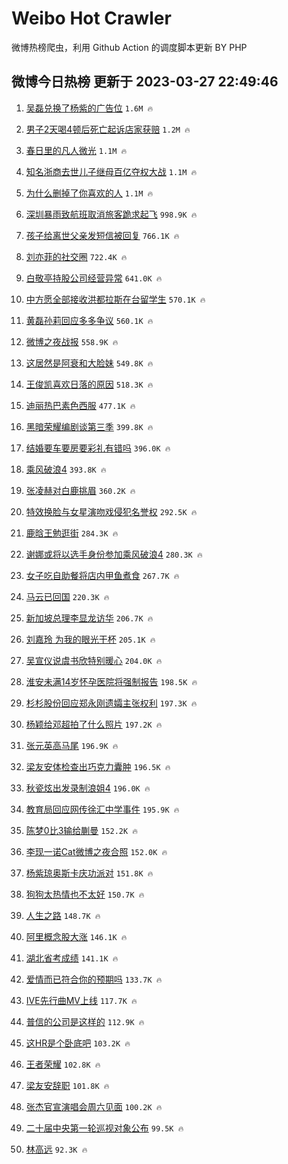 # Weibo Hot Crawler 



微博热榜爬虫，利用 Github Action 的调度脚本更新 BY PHP 


## 微博今日热榜 更新于 2023-03-27 22:49:46 
1. [吴磊兑换了杨紫的广告位](https://s.weibo.com/weibo?q=%23%E5%90%B4%E7%A3%8A%E5%85%91%E6%8D%A2%E4%BA%86%E6%9D%A8%E7%B4%AB%E7%9A%84%E5%B9%BF%E5%91%8A%E4%BD%8D%23&t=31&band_rank=1&Refer=top) `1.6M 🔥` 

1. [男子2天喝4顿后死亡起诉店家获赔](https://s.weibo.com/weibo?q=%23%E7%94%B7%E5%AD%902%E5%A4%A9%E5%96%9D4%E9%A1%BF%E5%90%8E%E6%AD%BB%E4%BA%A1%E8%B5%B7%E8%AF%89%E5%BA%97%E5%AE%B6%E8%8E%B7%E8%B5%94%23&t=31&band_rank=2&Refer=top) `1.2M 🔥` 

1. [春日里的凡人微光](https://s.weibo.com/weibo?q=%23%E6%98%A5%E6%97%A5%E9%87%8C%E7%9A%84%E5%87%A1%E4%BA%BA%E5%BE%AE%E5%85%89%23&t=31&band_rank=3&Refer=top) `1.1M 🔥` 

1. [知名浙商去世儿子继母百亿夺权大战](https://s.weibo.com/weibo?q=%23%E7%9F%A5%E5%90%8D%E6%B5%99%E5%95%86%E5%8E%BB%E4%B8%96%E5%84%BF%E5%AD%90%E7%BB%A7%E6%AF%8D%E7%99%BE%E4%BA%BF%E5%A4%BA%E6%9D%83%E5%A4%A7%E6%88%98%23&t=31&band_rank=4&Refer=top) `1.1M 🔥` 

1. [为什么删掉了你喜欢的人](https://s.weibo.com/weibo?q=%23%E4%B8%BA%E4%BB%80%E4%B9%88%E5%88%A0%E6%8E%89%E4%BA%86%E4%BD%A0%E5%96%9C%E6%AC%A2%E7%9A%84%E4%BA%BA%23&t=31&band_rank=5&Refer=top) `1.1M 🔥` 

1. [深圳暴雨致航班取消旅客跪求起飞](https://s.weibo.com/weibo?q=%23%E6%B7%B1%E5%9C%B3%E6%9A%B4%E9%9B%A8%E8%87%B4%E8%88%AA%E7%8F%AD%E5%8F%96%E6%B6%88%E6%97%85%E5%AE%A2%E8%B7%AA%E6%B1%82%E8%B5%B7%E9%A3%9E%23&t=31&band_rank=6&Refer=top) `998.9K 🔥` 

1. [孩子给离世父亲发短信被回复](https://s.weibo.com/weibo?q=%23%E5%AD%A9%E5%AD%90%E7%BB%99%E7%A6%BB%E4%B8%96%E7%88%B6%E4%BA%B2%E5%8F%91%E7%9F%AD%E4%BF%A1%E8%A2%AB%E5%9B%9E%E5%A4%8D%23&t=31&band_rank=7&Refer=top) `766.1K 🔥` 

1. [刘亦菲的社交圈](https://s.weibo.com/weibo?q=%23%E5%88%98%E4%BA%A6%E8%8F%B2%E7%9A%84%E7%A4%BE%E4%BA%A4%E5%9C%88%23&t=31&band_rank=8&Refer=top) `722.4K 🔥` 

1. [白敬亭持股公司经营异常](https://s.weibo.com/weibo?q=%23%E7%99%BD%E6%95%AC%E4%BA%AD%E6%8C%81%E8%82%A1%E5%85%AC%E5%8F%B8%E7%BB%8F%E8%90%A5%E5%BC%82%E5%B8%B8%23&t=31&band_rank=9&Refer=top) `641.0K 🔥` 

1. [中方愿全部接收洪都拉斯在台留学生](https://s.weibo.com/weibo?q=%23%E4%B8%AD%E6%96%B9%E6%84%BF%E5%85%A8%E9%83%A8%E6%8E%A5%E6%94%B6%E6%B4%AA%E9%83%BD%E6%8B%89%E6%96%AF%E5%9C%A8%E5%8F%B0%E7%95%99%E5%AD%A6%E7%94%9F%23&t=31&band_rank=10&Refer=top) `570.1K 🔥` 

1. [黄磊孙莉回应多多争议](https://s.weibo.com/weibo?q=%23%E9%BB%84%E7%A3%8A%E5%AD%99%E8%8E%89%E5%9B%9E%E5%BA%94%E5%A4%9A%E5%A4%9A%E4%BA%89%E8%AE%AE%23&t=31&band_rank=11&Refer=top) `560.1K 🔥` 

1. [微博之夜战报](https://s.weibo.com/weibo?q=%23%E5%BE%AE%E5%8D%9A%E4%B9%8B%E5%A4%9C%E6%88%98%E6%8A%A5%23&t=31&band_rank=12&Refer=top) `558.9K 🔥` 

1. [这居然是阿衰和大脸妹](https://s.weibo.com/weibo?q=%23%E8%BF%99%E5%B1%85%E7%84%B6%E6%98%AF%E9%98%BF%E8%A1%B0%E5%92%8C%E5%A4%A7%E8%84%B8%E5%A6%B9%23&t=31&band_rank=13&Refer=top) `549.8K 🔥` 

1. [王俊凯喜欢日落的原因](https://s.weibo.com/weibo?q=%23%E7%8E%8B%E4%BF%8A%E5%87%AF%E5%96%9C%E6%AC%A2%E6%97%A5%E8%90%BD%E7%9A%84%E5%8E%9F%E5%9B%A0%23&t=31&band_rank=14&Refer=top) `518.3K 🔥` 

1. [迪丽热巴素色西服](https://s.weibo.com/weibo?q=%23%E8%BF%AA%E4%B8%BD%E7%83%AD%E5%B7%B4%E7%B4%A0%E8%89%B2%E8%A5%BF%E6%9C%8D%23&t=31&band_rank=15&Refer=top) `477.1K 🔥` 

1. [黑暗荣耀编剧谈第三季](https://s.weibo.com/weibo?q=%23%E9%BB%91%E6%9A%97%E8%8D%A3%E8%80%80%E7%BC%96%E5%89%A7%E8%B0%88%E7%AC%AC%E4%B8%89%E5%AD%A3%23&t=31&band_rank=16&Refer=top) `399.8K 🔥` 

1. [结婚要车要房要彩礼有错吗](https://s.weibo.com/weibo?q=%23%E7%BB%93%E5%A9%9A%E8%A6%81%E8%BD%A6%E8%A6%81%E6%88%BF%E8%A6%81%E5%BD%A9%E7%A4%BC%E6%9C%89%E9%94%99%E5%90%97%23&t=31&band_rank=17&Refer=top) `396.0K 🔥` 

1. [乘风破浪4](https://s.weibo.com/weibo?q=%E4%B9%98%E9%A3%8E%E7%A0%B4%E6%B5%AA4&t=31&band_rank=18&Refer=top) `393.8K 🔥` 

1. [张凌赫对白鹿挑眉](https://s.weibo.com/weibo?q=%23%E5%BC%A0%E5%87%8C%E8%B5%AB%E5%AF%B9%E7%99%BD%E9%B9%BF%E6%8C%91%E7%9C%89%23&t=31&band_rank=19&Refer=top) `360.2K 🔥` 

1. [特效换脸与女星演吻戏侵犯名誉权](https://s.weibo.com/weibo?q=%23%E7%89%B9%E6%95%88%E6%8D%A2%E8%84%B8%E4%B8%8E%E5%A5%B3%E6%98%9F%E6%BC%94%E5%90%BB%E6%88%8F%E4%BE%B5%E7%8A%AF%E5%90%8D%E8%AA%89%E6%9D%83%23&t=31&band_rank=20&Refer=top) `292.5K 🔥` 

1. [鹿晗王勉逛街](https://s.weibo.com/weibo?q=%E9%B9%BF%E6%99%97%E7%8E%8B%E5%8B%89%E9%80%9B%E8%A1%97&t=31&band_rank=21&Refer=top) `284.3K 🔥` 

1. [谢娜或将以选手身份参加乘风破浪4](https://s.weibo.com/weibo?q=%E8%B0%A2%E5%A8%9C%E6%88%96%E5%B0%86%E4%BB%A5%E9%80%89%E6%89%8B%E8%BA%AB%E4%BB%BD%E5%8F%82%E5%8A%A0%E4%B9%98%E9%A3%8E%E7%A0%B4%E6%B5%AA4&t=31&band_rank=22&Refer=top) `280.3K 🔥` 

1. [女子吃自助餐将店内甲鱼煮食](https://s.weibo.com/weibo?q=%23%E5%A5%B3%E5%AD%90%E5%90%83%E8%87%AA%E5%8A%A9%E9%A4%90%E5%B0%86%E5%BA%97%E5%86%85%E7%94%B2%E9%B1%BC%E7%85%AE%E9%A3%9F%23&t=31&band_rank=23&Refer=top) `267.7K 🔥` 

1. [马云已回国](https://s.weibo.com/weibo?q=%23%E9%A9%AC%E4%BA%91%E5%B7%B2%E5%9B%9E%E5%9B%BD%23&t=31&band_rank=24&Refer=top) `220.3K 🔥` 

1. [新加坡总理李显龙访华](https://s.weibo.com/weibo?q=%E6%96%B0%E5%8A%A0%E5%9D%A1%E6%80%BB%E7%90%86%E6%9D%8E%E6%98%BE%E9%BE%99%E8%AE%BF%E5%8D%8E&t=31&band_rank=25&Refer=top) `206.7K 🔥` 

1. [刘嘉玲 为我的眼光干杯](https://s.weibo.com/weibo?q=%E5%88%98%E5%98%89%E7%8E%B2%20%E4%B8%BA%E6%88%91%E7%9A%84%E7%9C%BC%E5%85%89%E5%B9%B2%E6%9D%AF&t=31&band_rank=26&Refer=top) `205.1K 🔥` 

1. [吴宣仪说虞书欣特别暖心](https://s.weibo.com/weibo?q=%23%E5%90%B4%E5%AE%A3%E4%BB%AA%E8%AF%B4%E8%99%9E%E4%B9%A6%E6%AC%A3%E7%89%B9%E5%88%AB%E6%9A%96%E5%BF%83%23&t=31&band_rank=27&Refer=top) `204.0K 🔥` 

1. [淮安未满14岁怀孕医院将强制报告](https://s.weibo.com/weibo?q=%23%E6%B7%AE%E5%AE%89%E6%9C%AA%E6%BB%A114%E5%B2%81%E6%80%80%E5%AD%95%E5%8C%BB%E9%99%A2%E5%B0%86%E5%BC%BA%E5%88%B6%E6%8A%A5%E5%91%8A%23&t=31&band_rank=28&Refer=top) `198.5K 🔥` 

1. [杉杉股份回应郑永刚遗孀主张权利](https://s.weibo.com/weibo?q=%23%E6%9D%89%E6%9D%89%E8%82%A1%E4%BB%BD%E5%9B%9E%E5%BA%94%E9%83%91%E6%B0%B8%E5%88%9A%E9%81%97%E5%AD%80%E4%B8%BB%E5%BC%A0%E6%9D%83%E5%88%A9%23&t=31&band_rank=29&Refer=top) `197.3K 🔥` 

1. [杨颖给邓超拍了什么照片](https://s.weibo.com/weibo?q=%23%E6%9D%A8%E9%A2%96%E7%BB%99%E9%82%93%E8%B6%85%E6%8B%8D%E4%BA%86%E4%BB%80%E4%B9%88%E7%85%A7%E7%89%87%23&t=31&band_rank=30&Refer=top) `197.2K 🔥` 

1. [张元英高马尾](https://s.weibo.com/weibo?q=%23%E5%BC%A0%E5%85%83%E8%8B%B1%E9%AB%98%E9%A9%AC%E5%B0%BE%23&t=31&band_rank=31&Refer=top) `196.9K 🔥` 

1. [梁友安体检查出巧克力囊肿](https://s.weibo.com/weibo?q=%23%E6%A2%81%E5%8F%8B%E5%AE%89%E4%BD%93%E6%A3%80%E6%9F%A5%E5%87%BA%E5%B7%A7%E5%85%8B%E5%8A%9B%E5%9B%8A%E8%82%BF%23&t=31&band_rank=32&Refer=top) `196.5K 🔥` 

1. [秋瓷炫出发录制浪姐4](https://s.weibo.com/weibo?q=%23%E7%A7%8B%E7%93%B7%E7%82%AB%E5%87%BA%E5%8F%91%E5%BD%95%E5%88%B6%E6%B5%AA%E5%A7%904%23&t=31&band_rank=33&Refer=top) `196.0K 🔥` 

1. [教育局回应网传徐汇中学事件](https://s.weibo.com/weibo?q=%23%E6%95%99%E8%82%B2%E5%B1%80%E5%9B%9E%E5%BA%94%E7%BD%91%E4%BC%A0%E5%BE%90%E6%B1%87%E4%B8%AD%E5%AD%A6%E4%BA%8B%E4%BB%B6%23&t=31&band_rank=34&Refer=top) `195.9K 🔥` 

1. [陈梦0比3输给蒯曼](https://s.weibo.com/weibo?q=%E9%99%88%E6%A2%A60%E6%AF%943%E8%BE%93%E7%BB%99%E8%92%AF%E6%9B%BC&t=31&band_rank=35&Refer=top) `152.2K 🔥` 

1. [李现一诺Cat微博之夜合照](https://s.weibo.com/weibo?q=%23%E6%9D%8E%E7%8E%B0%E4%B8%80%E8%AF%BACat%E5%BE%AE%E5%8D%9A%E4%B9%8B%E5%A4%9C%E5%90%88%E7%85%A7%23&t=31&band_rank=36&Refer=top) `152.0K 🔥` 

1. [杨紫琼奥斯卡庆功派对](https://s.weibo.com/weibo?q=%23%E6%9D%A8%E7%B4%AB%E7%90%BC%E5%A5%A5%E6%96%AF%E5%8D%A1%E5%BA%86%E5%8A%9F%E6%B4%BE%E5%AF%B9%23&t=31&band_rank=37&Refer=top) `151.8K 🔥` 

1. [狗狗太热情也不太好](https://s.weibo.com/weibo?q=%23%E7%8B%97%E7%8B%97%E5%A4%AA%E7%83%AD%E6%83%85%E4%B9%9F%E4%B8%8D%E5%A4%AA%E5%A5%BD%23&t=31&band_rank=38&Refer=top) `150.7K 🔥` 

1. [人生之路](https://s.weibo.com/weibo?q=%E4%BA%BA%E7%94%9F%E4%B9%8B%E8%B7%AF&t=31&band_rank=39&Refer=top) `148.7K 🔥` 

1. [阿里概念股大涨](https://s.weibo.com/weibo?q=%23%E9%98%BF%E9%87%8C%E6%A6%82%E5%BF%B5%E8%82%A1%E5%A4%A7%E6%B6%A8%23&t=31&band_rank=40&Refer=top) `146.1K 🔥` 

1. [湖北省考成绩](https://s.weibo.com/weibo?q=%E6%B9%96%E5%8C%97%E7%9C%81%E8%80%83%E6%88%90%E7%BB%A9&t=31&band_rank=41&Refer=top) `141.1K 🔥` 

1. [爱情而已符合你的预期吗](https://s.weibo.com/weibo?q=%23%E7%88%B1%E6%83%85%E8%80%8C%E5%B7%B2%E7%AC%A6%E5%90%88%E4%BD%A0%E7%9A%84%E9%A2%84%E6%9C%9F%E5%90%97%23&t=31&band_rank=42&Refer=top) `133.7K 🔥` 

1. [IVE先行曲MV上线](https://s.weibo.com/weibo?q=%23IVE%E5%85%88%E8%A1%8C%E6%9B%B2MV%E4%B8%8A%E7%BA%BF%23&t=31&band_rank=43&Refer=top) `117.7K 🔥` 

1. [普信的公司是这样的](https://s.weibo.com/weibo?q=%23%E6%99%AE%E4%BF%A1%E7%9A%84%E5%85%AC%E5%8F%B8%E6%98%AF%E8%BF%99%E6%A0%B7%E7%9A%84%23&t=31&band_rank=44&Refer=top) `112.9K 🔥` 

1. [这HR是个卧底吧](https://s.weibo.com/weibo?q=%23%E8%BF%99HR%E6%98%AF%E4%B8%AA%E5%8D%A7%E5%BA%95%E5%90%A7%23&t=31&band_rank=45&Refer=top) `103.2K 🔥` 

1. [王者荣耀](https://s.weibo.com/weibo?q=%23%E7%8E%8B%E8%80%85%E8%8D%A3%E8%80%80%23&t=31&band_rank=46&Refer=top) `102.8K 🔥` 

1. [梁友安辞职](https://s.weibo.com/weibo?q=%23%E6%A2%81%E5%8F%8B%E5%AE%89%E8%BE%9E%E8%81%8C%23&t=31&band_rank=47&Refer=top) `101.8K 🔥` 

1. [张杰官宣演唱会周六见面](https://s.weibo.com/weibo?q=%23%E5%BC%A0%E6%9D%B0%E5%AE%98%E5%AE%A3%E6%BC%94%E5%94%B1%E4%BC%9A%E5%91%A8%E5%85%AD%E8%A7%81%E9%9D%A2%23&t=31&band_rank=48&Refer=top) `100.2K 🔥` 

1. [二十届中央第一轮巡视对象公布](https://s.weibo.com/weibo?q=%23%E4%BA%8C%E5%8D%81%E5%B1%8A%E4%B8%AD%E5%A4%AE%E7%AC%AC%E4%B8%80%E8%BD%AE%E5%B7%A1%E8%A7%86%E5%AF%B9%E8%B1%A1%E5%85%AC%E5%B8%83%23&t=31&band_rank=49&Refer=top) `99.5K 🔥` 

1. [林高远](https://s.weibo.com/weibo?q=%E6%9E%97%E9%AB%98%E8%BF%9C&t=31&band_rank=50&Refer=top) `92.3K 🔥` 

